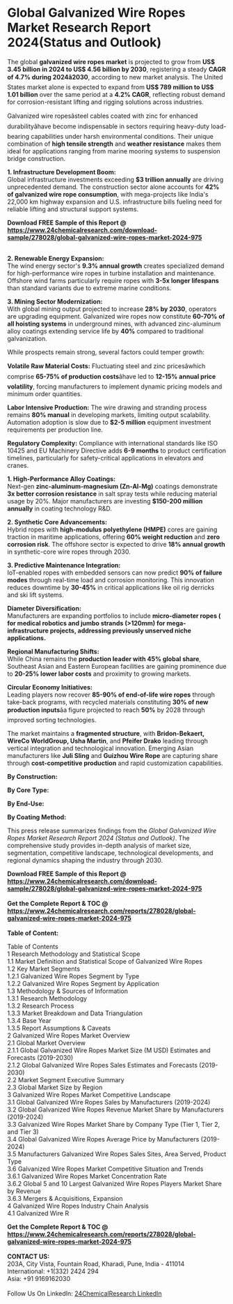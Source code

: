<h1>Global Galvanized Wire Ropes Market Research Report 2024(Status and Outlook)</h1><p>The global <strong>galvanized wire ropes market</strong> is projected to grow from <strong>US$ 3.45 billion in 2024 to US$ 4.56 billion by 2030</strong>, registering a steady <strong>CAGR of 4.7% during 2024â2030</strong>, according to new market analysis. The United States market alone is expected to expand from <strong>US$ 789 million to US$ 1.01 billion</strong> over the same period at a <strong>4.2% CAGR</strong>, reflecting robust demand for corrosion-resistant lifting and rigging solutions across industries.</p><p>Galvanized wire ropesâsteel cables coated with zinc for enhanced durabilityâhave become indispensable in sectors requiring heavy-duty load-bearing capabilities under harsh environmental conditions. Their unique combination of <strong>high tensile strength</strong> and <strong>weather resistance</strong> makes them ideal for applications ranging from marine mooring systems to suspension bridge construction.</p><p><strong>1. Infrastructure Development Boom:</strong><br>
Global infrastructure investments exceeding <strong>$3 trillion annually</strong> are driving unprecedented demand. The construction sector alone accounts for <strong>42% of galvanized wire rope consumption</strong>, with mega-projects like India's 22,000 km highway expansion and U.S. infrastructure bills fueling need for reliable lifting and structural support systems.</p><div><b>Download FREE Sample of this Report @ 
            <a href="https://www.24chemicalresearch.com/download-sample/278028/global-galvanized-wire-ropes-market-2024-975">
            https://www.24chemicalresearch.com/download-sample/278028/global-galvanized-wire-ropes-market-2024-975</a></b></div><br><p><strong>2. Renewable Energy Expansion:</strong><br>
The wind energy sector's <strong>9.3% annual growth</strong> creates specialized demand for high-performance wire ropes in turbine installation and maintenance. Offshore wind farms particularly require ropes with <strong>3-5x longer lifespans</strong> than standard variants due to extreme marine conditions.</p><p><strong>3. Mining Sector Modernization:</strong><br>
With global mining output projected to increase <strong>28% by 2030</strong>, operators are upgrading equipment. Galvanized wire ropes now constitute <strong>60-70% of all hoisting systems</strong> in underground mines, with advanced zinc-aluminum alloy coatings extending service life by <strong>40%</strong> compared to traditional galvanization.</p><p>While prospects remain strong, several factors could temper growth:</p><p><strong>Volatile Raw Material Costs:</strong> Fluctuating steel and zinc pricesâwhich comprise <strong>65-75% of production costs</strong>âhave led to <strong>12-15% annual price volatility</strong>, forcing manufacturers to implement dynamic pricing models and minimum order quantities.</p><p><strong>Labor Intensive Production:</strong> The wire drawing and stranding process remains <strong>80% manual</strong> in developing markets, limiting output scalability. Automation adoption is slow due to <strong>$2-5 million</strong> equipment investment requirements per production line.</p><p><strong>Regulatory Complexity:</strong> Compliance with international standards like ISO 10425 and EU Machinery Directive adds <strong>6-9 months</strong> to product certification timelines, particularly for safety-critical applications in elevators and cranes.</p><p><strong>1. High-Performance Alloy Coatings:</strong><br>
Next-gen <strong>zinc-aluminum-magnesium (Zn-Al-Mg)</strong> coatings demonstrate <strong>3x better corrosion resistance</strong> in salt spray tests while reducing material usage by 20%. Major manufacturers are investing <strong>$150-200 million annually</strong> in coating technology R&amp;D.</p><p><strong>2. Synthetic Core Advancements:</strong><br>
Hybrid ropes with <strong>high-modulus polyethylene (HMPE)</strong> cores are gaining traction in maritime applications, offering <strong>60% weight reduction</strong> and <strong>zero corrosion risk</strong>. The offshore sector is expected to drive <strong>18% annual growth</strong> in synthetic-core wire ropes through 2030.</p><p><strong>3. Predictive Maintenance Integration:</strong><br>
IoT-enabled ropes with embedded sensors can now predict <strong>90% of failure modes</strong> through real-time load and corrosion monitoring. This innovation reduces downtime by <strong>30-45%</strong> in critical applications like oil rig derricks and ski lift systems.</p><p><strong>Diameter Diversification:</strong><br>
	Manufacturers are expanding portfolios to include <strong>micro-diameter ropes ( for medical robotics and <strong>jumbo strands (&gt;120mm)</strong> for mega-infrastructure projects, addressing previously unserved niche applications.</strong></p><p><strong>Regional Manufacturing Shifts:</strong><br>
	While China remains the <strong>production leader with 45% global share</strong>, Southeast Asian and Eastern European facilities are gaining prominence due to <strong>20-25% lower labor costs</strong> and proximity to growing markets.</p><p><strong>Circular Economy Initiatives:</strong><br>
	Leading players now recover <strong>85-90% of end-of-life wire ropes</strong> through take-back programs, with recycled materials constituting <strong>30% of new production inputs</strong>âa figure projected to reach <strong>50%</strong> by 2028 through improved sorting technologies.</p><p>The market maintains a <strong>fragmented structure</strong>, with <strong>Bridon-Bekaert, WireCo WorldGroup, Usha Martin</strong>, and <strong>Pfeifer Drako</strong> leading through vertical integration and technological innovation. Emerging Asian manufacturers like <strong>Juli Sling</strong> and <strong>Guizhou Wire Rope</strong> are capturing share through <strong>cost-competitive production</strong> and rapid customization capabilities.</p><p><strong>By Construction:</strong></p><p><strong>By Core Type:</strong></p><p><strong>By End-Use:</strong></p><p><strong>By Coating Method:</strong></p><p>This press release summarizes findings from the <em>Global Galvanized Wire Ropes Market Research Report 2024 (Status and Outlook)</em>. The comprehensive study provides in-depth analysis of market size, segmentation, competitive landscape, technological developments, and regional dynamics shaping the industry through 2030.</p><div><b>Download FREE Sample of this Report @ 
            <a href="https://www.24chemicalresearch.com/download-sample/278028/global-galvanized-wire-ropes-market-2024-975">
            https://www.24chemicalresearch.com/download-sample/278028/global-galvanized-wire-ropes-market-2024-975</a></b></div><br><div><b>Get the Complete Report & TOC @ 
            <a href="https://www.24chemicalresearch.com/reports/278028/global-galvanized-wire-ropes-market-2024-975">
            https://www.24chemicalresearch.com/reports/278028/global-galvanized-wire-ropes-market-2024-975</a></b></div><br>
            <b>Table of Content:</b><p>Table of Contents<br />
1 Research Methodology and Statistical Scope<br />
1.1 Market Definition and Statistical Scope of Galvanized Wire Ropes<br />
1.2 Key Market Segments<br />
1.2.1 Galvanized Wire Ropes Segment by Type<br />
1.2.2 Galvanized Wire Ropes Segment by Application<br />
1.3 Methodology & Sources of Information<br />
1.3.1 Research Methodology<br />
1.3.2 Research Process<br />
1.3.3 Market Breakdown and Data Triangulation<br />
1.3.4 Base Year<br />
1.3.5 Report Assumptions & Caveats<br />
2 Galvanized Wire Ropes Market Overview<br />
2.1 Global Market Overview<br />
2.1.1 Global Galvanized Wire Ropes Market Size (M USD) Estimates and Forecasts (2019-2030)<br />
2.1.2 Global Galvanized Wire Ropes Sales Estimates and Forecasts (2019-2030)<br />
2.2 Market Segment Executive Summary<br />
2.3 Global Market Size by Region<br />
3 Galvanized Wire Ropes Market Competitive Landscape<br />
3.1 Global Galvanized Wire Ropes Sales by Manufacturers (2019-2024)<br />
3.2 Global Galvanized Wire Ropes Revenue Market Share by Manufacturers (2019-2024)<br />
3.3 Galvanized Wire Ropes Market Share by Company Type (Tier 1, Tier 2, and Tier 3)<br />
3.4 Global Galvanized Wire Ropes Average Price by Manufacturers (2019-2024)<br />
3.5 Manufacturers Galvanized Wire Ropes Sales Sites, Area Served, Product Type<br />
3.6 Galvanized Wire Ropes Market Competitive Situation and Trends<br />
3.6.1 Galvanized Wire Ropes Market Concentration Rate<br />
3.6.2 Global 5 and 10 Largest Galvanized Wire Ropes Players Market Share by Revenue<br />
3.6.3 Mergers & Acquisitions, Expansion<br />
4 Galvanized Wire Ropes Industry Chain Analysis<br />
4.1 Galvanized Wire R</p><div><b>Get the Complete Report & TOC @ 
            <a href="https://www.24chemicalresearch.com/reports/278028/global-galvanized-wire-ropes-market-2024-975">
            https://www.24chemicalresearch.com/reports/278028/global-galvanized-wire-ropes-market-2024-975</a></b></div><br><b>CONTACT US:</b><br>
            203A, City Vista, Fountain Road, Kharadi, Pune, India - 411014<br>
            International: +1(332) 2424 294<br>
            Asia: +91 9169162030 <br><br>
            Follow Us On LinkedIn: <a href="https://www.linkedin.com/company/24chemicalresearch/">24ChemicalResearch LinkedIn</a>